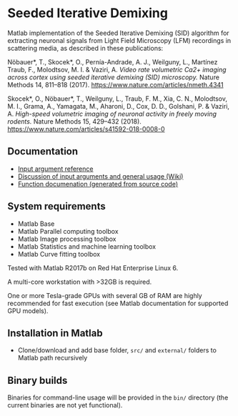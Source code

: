 # Seeded Iterative Demixing
Matlab implementation of the Seeded Iterative Demixing (SID) algorithm for extracting neuronal signals from Light Field Microscopy (LFM) recordings in scattering media, as described in these publications:

Nöbauer*, T., Skocek*, O., Pernía-Andrade, A. J., Weilguny, L., Martínez Traub, F., Molodtsov, M. I. & Vaziri, A.
*Video rate volumetric Ca2+ imaging across cortex using seeded iterative demixing (SID) microscopy.* Nature Methods 14, 811–818 (2017).
https://www.nature.com/articles/nmeth.4341

Skocek*, O., Nöbauer*, T., Weilguny, L., Traub, F. M., Xia, C. N., Molodtsov, M. I., Grama, A., Yamagata, M., Aharoni, D., Cox, D. D., Golshani, P. & Vaziri, A. 
*High-speed volumetric imaging of neuronal activity in freely moving rodents.* Nature Methods 15, 429–432 (2018). 
https://www.nature.com/articles/s41592-018-0008-0

## Documentation
- [Input argument reference](http://htmlpreview.github.com/?https://raw.githubusercontent.com/vazirilab/sid/master/docs/published_m_files/sid_config_manage.html)
- [Discussion of input arguments and general usage (Wiki)](https://github.com/vazirilab/sid/wiki/Description-and-usage)
- [Function documenation (generated from source code)](https://github.com/vazirilab/sid/tree/master/docs/published_m_files)

## System requirements
- Matlab Base
- Matlab Parallel computing toolbox
- Matlab Image processing toolbox
- Matlab Statistics and machine learning toolbox
- Matlab Curve fitting toolbox

Tested with Matlab R2017b on Red Hat Enterprise Linux 6.

A multi-core workstation with >32GB is required.

One or more Tesla-grade GPUs with several GB of RAM are highly recommended for fast execution (see Matlab documentation for supported GPU models).

## Installation in Matlab
- Clone/download and add base folder, `src/` and `external/` folders to Matlab path recursively

## Binary builds
Binaries for command-line usage will be provided in the `bin/` directory (the current binaries are not yet functional).
